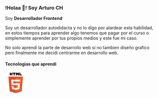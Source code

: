 ### !Holaa 👋! Soy Arturo CH

<p align="">Soy <strong>Desarrollador Frontend</strong></p>

<p>Soy un desarrollador autodidacta y no lo digo por alardear esta habilidad, en estos tiempos para aprender algo tenemos que pagar por el curso o simplemente aprender por tus propios medios y este fue mi caso.</p>
<p>No solo aprendi la parte de desarrollo web si no tambien diseño grafico pero finalmente me decidi centrarme en desarrollo web.</p>

#### Tecnologias que aprendi

<p>
    <img src="https://raw.githubusercontent.com/arturo1997/arturo1997/main/html-icon.png" />
</p>

